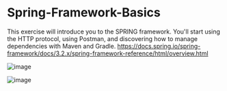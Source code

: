 # Spring-Framework-Basics
This exercise will introduce you to the SPRING framework.  You'll start using the HTTP protocol, using Postman, and discovering how to manage dependencies with Maven and Gradle.
https://docs.spring.io/spring-framework/docs/3.2.x/spring-framework-reference/html/overview.html

![image](https://github.com/MarineAvramova/Spring-Framework-Basics/assets/135745513/c8902366-09c3-47c4-9b7e-0142c5cabad0)

![image](https://github.com/MarineAvramova/Spring-Framework-Basics/assets/135745513/1b2b39d1-f0c8-41e2-a2b2-6ba5205e5f35)
